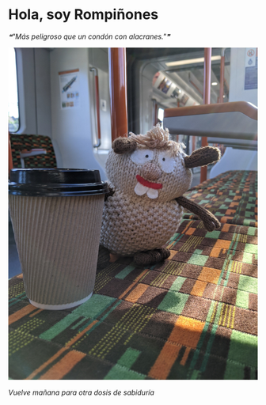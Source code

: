 # Hola, soy Rompiñones

<!--STARTS_HERE_QUOTE_README-->
<i>❝"Más peligroso que un condón con alacranes."❞</i>
<!--ENDS_HERE_QUOTE_README-->

<!--START_SECTION:update_image-->
![alt text](https://raw.githubusercontent.com/focaalvarez/rompinones/main/.github/images/IMG_20211009_152000.jpg?raw=true)
<!--END_SECTION:update_image-->

*Vuelve mañana para otra dosis de sabiduría*
